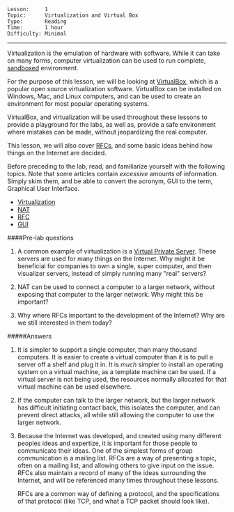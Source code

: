 ```
Lesson:     1
Topic:      Virtualization and Virtual Box
Type:       Reading
Time:       1 hour
Difficulty: Minimal
```

---
Virtualization is the emulation of hardware with software. While it can take
on many forms, computer virtualization can be used to run complete,
[sandboxed](http://en.wikipedia.org/wiki/Sandbox_%28computer_security%29) environment.

For the purpose of this lesson, we will be looking at [VirtualBox](https://www.virtualbox.org/),
which is a popular open source virtualization software. VirtualBox can be
installed on Windows, Mac, and Linux computers, and can be used to create
an environment for most popular operating systems.

VirtualBox, and virtualization will be used throughout these lessons to
provide a playground for the labs, as well as, provide a safe environment
where mistakes can be made, without jeopardizing the real computer.

This lesson, we will also cover [RFCs](http://en.wikipedia.org/wiki/Request_for_Comments),
and some basic ideas behind how things on the Internet are decided.


Before preceding to the lab, read, and familiarize yourself with the following
topics. Note that some articles contain *excessive* amounts of information.
Simply skim them, and be able to convert the acronym, GUI to the term,
Graphical User Interface.
   * [Virtualization](http://en.wikipedia.org/wiki/Virtualization)
   * [NAT](http://en.wikipedia.org/wiki/Network_address_translation)
   * [RFC](http://en.wikipedia.org/wiki/Request_for_Comments)
   * [GUI](http://en.wikipedia.org/wiki/Graphical_user_interface)


####Pre-lab questions
1. A common example of virtualization is a [Virtual Private Server](http://en.wikipedia.org/wiki/Virtual_private_server).
   These servers are used for many things on the Internet. Why might it
   be beneficial for companies to own a single, super computer, and then
   visualizer servers, instead of simply running many "real" servers?

2. NAT can be used to connect a computer to a larger network, without exposing
   that computer to the larger network. Why might this be important?

3. Why where RFCs important to the development of the Internet?
   Why are we still interested in them today?


#####Answers
1. It is simpler to support a single computer, than many thousand computers.
   It is easier to create a virtual computer than it is to pull a server off
   a shelf and plug it in. It is *much* simpler to install an operating
   system on a virtual machine, as a template machine can be used. If a
   virtual server is not being used, the resources normally allocated for that
   virtual machine can be used elsewhere.

2. If the computer can talk to the larger network, but the larger network has
   difficult initiating contact back, this isolates the computer, and can
   prevent direct attacks, all while still allowing the computer to use
   the larger network.

3. Because the Internet was developed, and created using many different peoples
   ideas and expertize, it is important for those people to communicate their
   ideas. One of the simplest forms of group communication is a mailing list.
   RFCs are a way of presenting a topic, often on a mailing list, and allowing
   others to give input on the issue. RFCs also maintain a record of many
   of the ideas surrounding the Internet, and will be referenced many times
   throughout these lessons.

   RFCs are a common way of defining a protocol, and the specifications of that
   protocol (like TCP, and what a TCP packet should look like).
